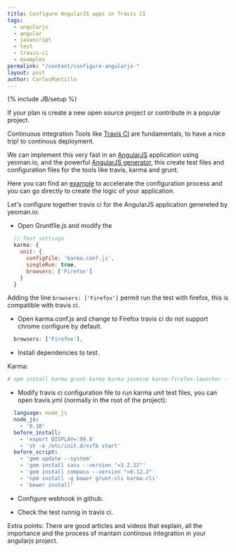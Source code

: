 ```yaml
---
title: Configure AngularJS apps in Travis CI
tags:
  - angularjs
  - angular
  - javascript
  - test
  - travis-ci
  - examples
permalink: "/content/configure-angularjs-"
layout: post
author: CarlosMantilla
---
```

{% include JB/setup %}

If your plan is create a new open source project or contribute in a popular project.

Continuous integration Tools like [Travis CI](https://travis-ci.org/) are fundamentals, to have a nice trip! to continous deployment.

We can implement this very fast in an [AngularJS](https://angularjs.org/) application using yeoman.io, and the powerful [AngularJS generator](https://github.com/yeoman/generator-angular), this create test files and configuration files for the tools like travis, karma and grunt.

<!-- more -->

Here you can find an [example](https://github.com/ceoaliongroo/contrib/tree/master/angular-travis) to accelerate the configuration process and you can go directly to create the logic of your application.

Let's configure together travis ci for the AngularJS application genereted by yeoman.io:

- Open Gruntfile.js and modify the

```javascript
  // Test settings
  karma: {
    unit: {
      configFile: 'karma.conf.js',
      singleRun: true,
      browsers: ['Firefox']
    }
  }
```

Adding the line `browsers: ['Firefox']` permit run the test with firefox, this is compatible with travis ci.

- Open karma.conf.js and change to Firefox travis ci do not support chrome configure by default.

```javascript
  browsers: ['Firefox'],
```

- Install dependencies to test.

Karma:
```bash
# npm install karma grunt-karma karma-jasmine karma-firefox-launcher --save-dev
```

- Modify travis ci configuration file to run karma unit test files, you can open travis.yml (normally in the root of the project):

```yaml
  language: node_js
  node_js:
    - '0.10'
  before_install:
    - 'export DISPLAY=:99.0'
    - 'sh -e /etc/init.d/xvfb start'
  before_script:
    - 'gem update --system'
    - 'gem install sass --version "=3.2.12"'
    - 'gem install compass --version "=0.12.2"'
    - 'npm install -g bower grunt-cli karma-cli'
    - 'bower install'
```

- Configure webhook in github.




- Check the test runnig in travis ci.

Extra points: There are good articles and videos that explain, all the importance and the process of mantain continous integration in your angularjs project.


